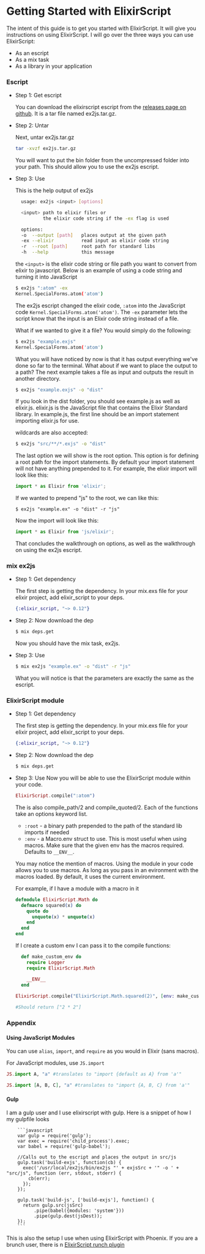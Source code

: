 # Getting Started with ElixirScript


The intent of this guide is to get you started with ElixirScript. It will give you instructions on using ElixirScript. I will go over the three ways you can use ElixirScript:

* As an escript
* As a mix task
* As a library in your application

### Escript

* Step 1: Get escript
    
    You can download the elixirscript escript from the [releases page on github](https://github.com/bryanjos/elixirscript/releases). It is a tar file named ex2js.tar.gz.

* Step 2: Untar

    Next, untar ex2js.tar.gz
    
    ```bash
    tar -xvzf ex2js.tar.gz
    ```
    
    You will want to put the bin folder from the uncompressed folder into your path. This should allow you to use the ex2js escript.
    
* Step 3: Use

    This is the help output of ex2js
    
    ```bash
      usage: ex2js <input> [options]
    
      <input> path to elixir files or
              the elixir code string if the -ex flag is used
    
      options:
      -o  --output [path]   places output at the given path
      -ex --elixir          read input as elixir code string
      -r  --root [path]     root path for standard libs
      -h  --help            this message
    ```
    
    the `<input>` is the elixir code string or file path you want to convert from elixir to javascript. Below is an example of using a code string and turning it into JavaScript
    
    ```bash
    $ ex2js ":atom" -ex
    Kernel.SpecialForms.atom('atom')
    ```
    
    The ex2js escript changed the elixir code, `:atom` into the JavaScript code `Kernel.SpecialForms.atom('atom')`. The `-ex` parameter lets the script know that the input is an Elixir code string instead of a file.
    
    What if we wanted to give it a file? You would simply do the following:
    
    ```bash
    $ ex2js "example.exjs"
    Kernel.SpecialForms.atom('atom')
    ```
    
    What you will have noticed by now is that it has output everything we've done so far to the terminal. What about if we want to place the output to a path? The next example takes a file as input and outputs the result in another directory.
    
    ```bash
    $ ex2js "example.exjs" -o "dist"
    ```
    
    If you look in the dist folder, you should see example.js as well as elixir.js. elixir.js is the JavaScript file that contains the Elixir Standard library. In example.js, the first line should be an import statement importing elixir.js for use.
    
    wildcards are also accepted:
    
    ```bash
    $ ex2js "src/**/*.exjs" -o "dist"
    ```
    
    The last option we will show is the root option. This option is for defining a root path for the import statements. By default your import statement will not have anything prepended to it. For example, the elixir import will look like this:
    
    ```javascript
    import * as Elixir from 'elixir';
    ```
    
    If we wanted to prepend "js" to the root, we can like this:
    
    ```
    $ ex2js "example.ex" -o "dist" -r "js"
    ```
    
    Now the import will look like this:
    
    ```javascript
    import * as Elixir from 'js/elixir';
    ```
    
    That concludes the walkthrough on options, as well as the walkthrough on using the ex2js escript.
    
### mix ex2js

* Step 1: Get dependency
    
    The first step is getting the dependency. In your mix.exs file for your elixir project, add elixir_script to your deps.

    ```elixir
    {:elixir_script, "~> 0.12"}
    ```
    
* Step 2: Now download the dep
    
    ```bash
    $ mix deps.get
    ```
    
    Now you should have the mix task, ex2js.
   
* Step 3: Use
    ```bash
    $ mix ex2js "example.ex" -o "dist" -r "js"
    ```
    
    What you will notice is that the parameters are exactly the same as the escript.
    
### ElixirScript module
* Step 1: Get dependency
    
    The first step is getting the dependency. In your mix.exs file for your elixir project, add elixir_script to your deps.

    ```elixir
    {:elixir_script, "~> 0.12"}
    ```
    
* Step 2: Now download the dep
    
    ```bash
    $ mix deps.get
    ```

* Step 3: Use
    Now you will be able to use the ElixirScript module within your code. 

    ```elixir
    ElixirScript.compile(":atom")
    ```
    
    The is also compile_path/2 and compile_quoted/2. Each of the functions take an options keyword list.
    
     * `:root` - a binary path prepended to the path of the standard lib imports if needed
    * `:env` - a Macro.env struct to use. This is most useful when using macros. Make sure that the  given env has the macros required. Defaults to `__ENV__`.
    
    You may notice the mention of macros. Using the module in your code allows you to use macros. As long as you pass in an evironment with the macros loaded. By default, it uses the current environment.

    For example, if I have a module with a macro in it
    
    ```elixir
    defmodule ElixirScript.Math do
      defmacro squared(x) do
        quote do
          unquote(x) * unquote(x)
        end
      end
    end
    ```
    
    If I create a custom env I can pass it to the compile functions:
    
    ```elixir
      def make_custom_env do
        require Logger
        require ElixirScript.Math
    
        __ENV__
      end
      
    ElixirScript.compile("ElixirScript.Math.squared(2)", [env: make_custom_env])
    
    #Should return ["2 * 2"]
    ```
    
    

### Appendix

#### Using JavaScript Modules

You can use `alias`, `import`, and `require` as you would in Elixir (sans macros).

For JavaScript modules, use `JS.import`

```elixir
JS.import A, "a" #translates to "import {default as A} from 'a'"

JS.import [A, B, C], "a" #translates to "import {A, B, C} from 'a'"
```

#### Gulp

I am a gulp user and I use elixirscript with gulp. Here is a snippet of how I my gulpfile looks
    
        ```javascript
        var gulp = require('gulp');
        var exec = require('child_process').exec;
        var babel = require('gulp-babel');
        
        //Calls out to the escript and places the output in src/js
        gulp.task('build-exjs', function(cb) {
          exec('/usr/local/ex2js/bin/ex2js "' + exjsSrc + '" -o ' + "src/js", function (err, stdout, stderr) {
            cb(err);
          });
        });
        
        gulp.task('build-js', ['build-exjs'], function() {
          return gulp.src(jsSrc)
              .pipe(babel({modules: 'system'}))
              .pipe(gulp.dest(jsDest));
        });
        ```
        
This is also the setup I use when using ElixirScript with Phoenix. If you are a brunch user, there is n [ElixirScript runch plugin](https://www.npmjs.com/package/elixirscript-brunch)